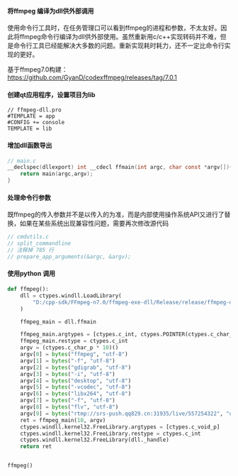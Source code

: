 #### 将ffmpeg 编译为dll供外部调用

使用命令行工具时，在任务管理口可以看到ffmpeg的进程和参数，不太友好。因此将ffmpeg命令行编译为dll供外部使用。虽然重新用c/c++实现转码并不难，但是命令行工具已经能解决大多数的问题。重新实现耗时耗力，还不一定比命令行实现的更好。



基于ffmpeg7.0构建：https://github.com/GyanD/codexffmpeg/releases/tag/7.0.1 



#### 创建qt应用程序，设置项目为lib

```
// ffmpeg-dll.pro
#TEMPLATE = app
#CONFIG += console
TEMPLATE = lib
```

#### 增加dll函数导出
```c
// main.c
__declspec(dllexport) int __cdecl ffmain(int argc, char const *argv[]){
    return main(argc,argv);
}
```

#### 处理命令行参数
既ffmpeg的传入参数并不是以传入的为准，而是内部使用操作系统API又进行了替换，如果在某些系统出现兼容性问题，需要再次修改源代码

```c
// cmdutils.c
// split_commandline
// 注释掉 785 行
// prepare_app_arguments(&argc, &argv);
```


#### 使用python 调用

```python
def ffmpeg():
    dll = ctypes.windll.LoadLibrary(
        "D:/cpp-sdk/FFmpeg-n7.0/ffmpeg-exe-dll/Release/release/ffmpeg-dll.dll"
    )

    ffmpeg_main = dll.ffmain

    ffmpeg_main.argtypes = [ctypes.c_int, ctypes.POINTER(ctypes.c_char_p)]
    ffmpeg_main.restype = ctypes.c_int
    argv = (ctypes.c_char_p * 10)()
    argv[0] = bytes("ffmpeg", "utf-8")
    argv[1] = bytes("-f", "utf-8")
    argv[2] = bytes("gdigrab", "utf-8")
    argv[3] = bytes("-i", "utf-8")
    argv[4] = bytes("desktop", "utf-8")
    argv[5] = bytes("-vcodec", "utf-8")
    argv[6] = bytes("libx264", "utf-8")
    argv[7] = bytes("-f", "utf-8")
    argv[8] = bytes("flv", "utf-8")
    argv[9] = bytes("rtmp://srs-push.qq829.cn:31935/live/557254322", "utf-8")
    ret = ffmpeg_main(10, argv)
    ctypes.windll.kernel32.FreeLibrary.argtypes = [ctypes.c_void_p]
    ctypes.windll.kernel32.FreeLibrary.restype = ctypes.c_int
    ctypes.windll.kernel32.FreeLibrary(dll._handle)
    return ret


ffmpeg()
```